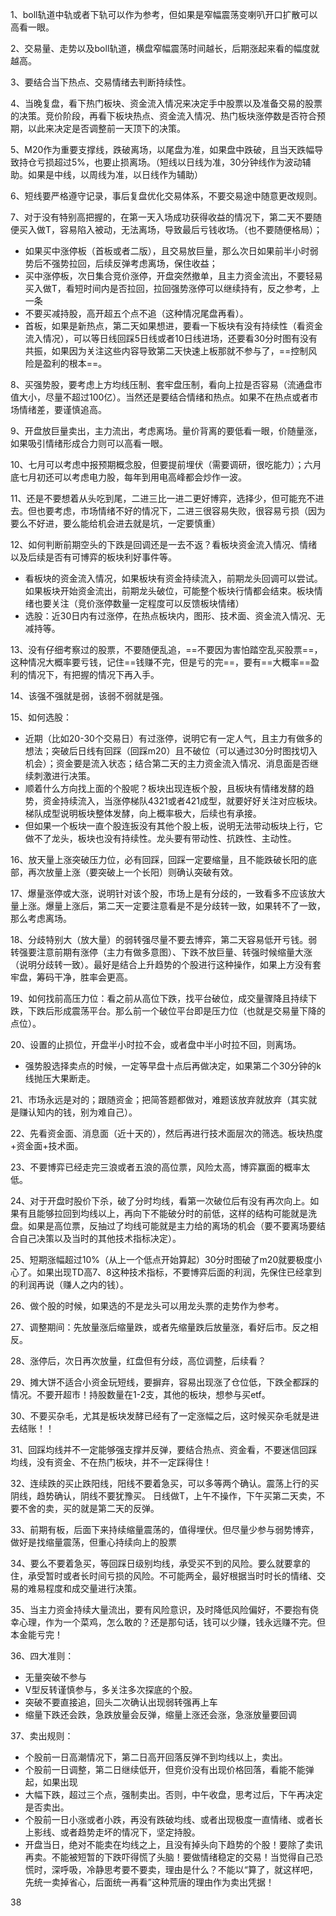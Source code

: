 1、boll轨道中轨或者下轨可以作为参考，但如果是窄幅震荡变喇叭开口扩散可以高看一眼。

2、交易量、走势以及boll轨道，横盘窄幅震荡时间越长，后期涨起来看的幅度就越高。

3、要结合当下热点、交易情绪去判断持续性。

4、当晚复盘，看下热门板块、资金流入情况来决定手中股票以及准备交易的股票的决策。竞价阶段，再看下板块热点、资金流入情况、热门板块涨停数是否符合预期，以此来决定是否调整前一天顶下的决策。

5、M20作为重要支撑线，跌破离场，以尾盘为准，如果盘中跌破，且当天跌幅导致持仓亏损超过5%，也要止损离场。（短线以日线为准，30分钟线作为波动辅助。如果是中线，以周线为准，以日线作为辅助）

6、短线要严格遵守记录，事后复盘优化交易体系，不要交易途中随意更改规则。

7、对于没有特别高把握的，在第一天入场成功获得收益的情况下，第二天不要随便买入做T，容易陷入被动，无法离场，导致最后亏钱收场。（也不要随便格局）；
- 如果买中涨停板（首板或者二版），且交易放巨量，那么次日如果前半小时弱势后不强势拉回，后续反弹考虑离场，保住收益；
- 买中涨停板，次日集合竞价涨停，开盘突然撤单，且主力资金流出，不要轻易买入做T，看短时间内是否拉回，拉回强势涨停可以继续持有，反之参考，上一条
- 不要买减持股，高开超五个点不追（这种情况尾盘再看）。
- 首板，如果是新热点，第二天如果想进，要看一下板块有没有持续性（看资金流入情况），可以等日线回踩5日线或者10日线进场，还要看30分时图有没有共振，如果因为关注这些内容导致第二天快速上板那就不参与了，==控制风险是盈利的根本==。

8、买强势股，要考虑上方均线压制、套牢盘压制，看向上拉是否容易（流通盘市值大小，尽量不超过100亿）。当然还是要结合情绪和热点。如果不在热点或者市场情绪差，要谨慎追高。

9、开盘放巨量卖出，主力流出，考虑离场。量价背离的要低看一眼，价随量涨，如果吸引情绪形成合力则可以高看一眼。

10、七月可以考虑中报预期概念股，但要提前埋伏（需要调研，很吃能力）；六月底七月初还可以考虑电力股，每年到用电高峰都会炒作一波。

11、还是不要想着从头吃到尾，二进三比一进二更好博弈，选择少，但可能充不进去。但也要考虑，市场情绪不好的情况下，二进三很容易失败，很容易亏损（因为要么不好进，要么能给机会进去就是坑，一定要慎重）

12、如何判断前期空头的下跌是回调还是一去不返？看板块资金流入情况、情绪以及后续是否有可博弈的板块利好事件等。
- 看板块的资金流入情况，如果板块有资金持续流入，前期龙头回调可以尝试。如果板块开始资金流出，前期龙头破位，可能整个板块行情都会结束。板块情绪也要关注（竞价涨停数量一定程度可以反馈板块情绪）
- 选股：近30日内有过涨停，在热点板块内，图形、技术面、资金流入情况、无减持等。

13、没有仔细考察过的股票，不要随便乱追，==不要因为害怕踏空乱买股票==，这种情况大概率要亏钱，记住==钱赚不完，但是亏的完==，要有==大概率==盈利的情况下，有把握的情况下再入手。

14、该强不强就是弱，该弱不弱就是强。

15、如何选股：
- 近期（比如20-30个交易日）有过涨停，说明它有一定人气，且主力有做多的想法；突破后日线有回踩（回踩m20）且不破位（可以通过30分时图找切入机会）；资金要是流入状态；结合第二天的主力资金流入情况、消息面是否继续刺激进行决策。
- 顺着什么方向找上面的个股呢？板块出现连板个股，且板块有情绪发酵的趋势，资金持续流入，当涨停梯队4321或者421成型，就要好好关注对应板块。梯队成型说明板块整体发酵，向上概率极大，后续也有承接。
- 但如果一个板块一直个股连扳没有其他个股上板，说明无法带动板块上行，它做不了龙头，板块也没有持续性。龙头要有带动性、抗跌性、主动性。

16、放天量上涨突破压力位，必有回踩，回踩一定要缩量，且不能跌破长阳的底部，再次放量上涨（要突破上一个长阳）则确认突破有效。

17、爆量涨停或大涨，说明针对该个股，市场上是有分歧的，一致看多不应该放大量上涨。爆量上涨后，第二天一定要注意看是不是分歧转一致，如果转不了一致，那么考虑离场。

18、分歧特别大（放大量）的弱转强尽量不要去博弈，第二天容易低开亏钱。弱转强要注意前期有涨停（主力有做多意图）、下跌不放巨量、转强时候缩量大涨（说明分歧转一致）。最好是结合上升趋势的个股进行这种操作，如果上方没有套牢盘，筹码干净，胜率会更高。

19、如何找前高压力位：看之前从高位下跌，找平台破位，成交量骤降且持续下跌，下跌后形成震荡平台。那么前一个破位平台即是压力位（也就是交易量下降的点位）。

20、设置的止损位，开盘半小时拉不会，或者盘中半小时拉不回，则离场。
- 强势股选择卖点的时候，一定等早盘十点后再做决定，如果第二个30分钟的k线抛压大果断走。

21、市场永远是对的；跟随资金；把简答题都做对，难题该放弃就放弃（其实就是赚认知内的钱，别为难自己）。

22、先看资金面、消息面（近十天的），然后再进行技术面层次的筛选。板块热度+资金面+技术面。

23、不要博弈已经走完三浪或者五浪的高位票，风险太高，博弈赢面的概率太低。

24、对于开盘时股价下杀，破了分时均线，看第一次破位后有没有再次向上。如果有且能够拉回到均线以上，再向下不能破分时的前低，这样的结构可能就是洗盘。如果是高位票，反抽过了均线可能就是主力给的离场的机会（要不要离场要结合自己决策以及当时的其他技术指标决定）。

25、短期涨幅超过10%（从上一个低点开始算起）30分时图破了m20就要极度小心了。如果出现TD高7、8这种技术指标，不要博弈后面的利润，先保住已经拿到的利润再说（赚人之内的钱）。

26、做个股的时候，如果选的不是龙头可以用龙头票的走势作为参考。

27、调整期间：先放量涨后缩量跌，或者先缩量跌后放量涨，看好后市。反之相反。

28、涨停后，次日再次放量，红盘但有分歧，高位调整，后续看？

29、摊大饼不适合小资金玩短线，要摒弃，容易出现涨了仓位低，下跌全都踩的情况。不要开超市！持股数量在1-2支，其他的板块，想参与买etf。

30、不要买杂毛，尤其是板块发酵已经有了一定涨幅之后，这时候买杂毛就是进去结账！！

31、回踩均线并不一定能够强支撑并反弹，要结合热点、资金看，不要迷信回踩均线，没有资金、不在热门板块，并不一定踩得住！

32、连续跌的买止跌阳线，阳线不要着急买，可以多等两个确认。震荡上行的买阴线，趋势确认，阴线不要犹豫买。   日线做T，上午不操作，下午买第二天卖，不要不舍的卖，买的就是第二天的反弹。

33、前期有板，后面下来持续缩量震荡的，值得埋伏。但尽量少参与弱势博弈，做好是找缩量震荡，但重心持续向上的股票

34、要么不要着急买，等回踩日级别均线，承受买不到的风险。要么就要拿的住，承受暂时或者长时间亏损的风险。不可能两全，最好根据当时时长的情绪、交易的难易程度和成交量进行决策。

35、当主力资金持续大量流出，要有风险意识，及时降低风险偏好，不要抱有侥幸心理，作为一个菜鸡，怎么敢的？还是那句话，钱可以少赚，钱永远赚不完。但本金能亏完！

36、四大准则：
- 无量突破不参与
- V型反转谨慎参与，多关注多次探底的个股。
- 突破不要直接追，回头二次确认出现弱转强再上车
- 缩量下跌还会跌，急跌放量会反弹，缩量上涨还会涨，急涨放量要回调


37、卖出规则：

- 个股前一日高潮情况下，第二日高开回落反弹不到均线以上，卖出。
- 个股前一日调整，第二日继续低开，但竞价没有出现价格回落，看能不能弹起，如果出现
-   大幅下跌，超过三个点，强制卖出。否则，中午收盘，思考过后，下午再决定是否卖出。
- 个股前一日小涨或者小跌，再没有跌破均线、或者出现极度一直情绪、或者长上影线、或者趋势走坏的情况下，坚定持股。
- 开盘当日，绝对不能卖在均线之上，且没有掉头向下趋势的个股！要除了卖讯再卖。不能被短暂的下跌吓得慌了头脑！要做情绪稳定的交易！当觉得自己恐慌时，深呼吸，冷静思考要不要卖，理由是什么？不能以“算了，就这样吧，先统一卖掉省心，后面统一再看”这种荒唐的理由作为卖出凭据！

38












